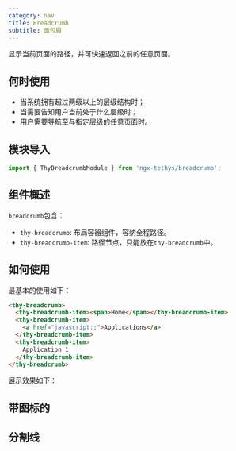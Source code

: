 ```yaml
---
category: nav
title: Breadcrumb
subtitle: 面包屑
---
```


<alert>显示当前页面的路径，并可快速返回之前的任意页面。</alert>

## 何时使用

- 当系统拥有超过两级以上的层级结构时；
- 当需要告知用户当前处于什么层级时；
- 用户需要导航至与指定层级的任意页面时。

## 模块导入

```ts
import { ThyBreadcrumbModule } from 'ngx-tethys/breadcrumb';
```

## 组件概述

`breadcrumb`包含：

- `thy-breadcrumb`: 布局容器组件，容纳全程路径。
- `thy-breadcrumb-item`: 路径节点，只能放在`thy-breadcrumb`中。

## 如何使用

最基本的使用如下：

```html
<thy-breadcrumb>
  <thy-breadcrumb-item><span>Home</span></thy-breadcrumb-item>
  <thy-breadcrumb-item>
    <a href="javascript:;">Applications</a>
  </thy-breadcrumb-item>
  <thy-breadcrumb-item>
    Application 1
  </thy-breadcrumb-item>
</thy-breadcrumb>
```

展示效果如下：
<example name="thy-breadcrumb-basic-example"></example>

## 带图标的

<example name="thy-breadcrumb-icon-example"></example>


## 分割线

<example name="thy-breadcrumb-separator-example"></example>
